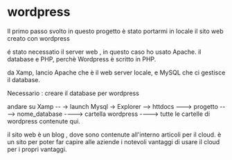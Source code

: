 # wordpress
Il primo passo  svolto in questo progetto è stato portarmi in locale il sito web creato con wordpress

é stato necessatio il server web , in questo caso ho usato Apache. il database e PHP, perchè Wordpress è scritto in PHP.

da Xamp, lancio Apache che è il web server locale,
e MySQL che ci gestisce il database.

Necessario : creare il database per wordpress

andare su Xamp -- -> launch Mysql -> Explorer --> httdocs ---> progetto  ----> nome_database   ----> cartella wordpress  ----> tutte le cartelle di wordpress contenute qui.


il sito web è un blog , dove sono contenute all'interno articoli per il cloud.
è un sito per poter far capire alle aziende i notevoli vantaggi di usare il cloud per i propri vantaggi.
